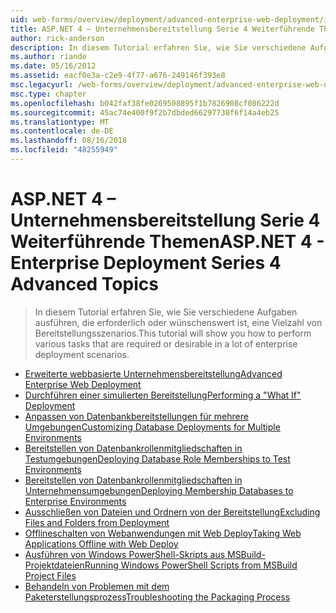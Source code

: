 ```yaml
---
uid: web-forms/overview/deployment/advanced-enterprise-web-deployment/index
title: ASP.NET 4 – Unternehmensbereitstellung Serie 4 Weiterführende Themen | Microsoft-Dokumentation
author: rick-anderson
description: In diesem Tutorial erfahren Sie, wie Sie verschiedene Aufgaben ausführen, die erforderlich oder wünschenswert ist, eine Vielzahl von Bereitstellungsszenarios.
ms.author: riande
ms.date: 05/16/2012
ms.assetid: eacf0e3a-c2e9-4f77-a676-249146f393e8
msc.legacyurl: /web-forms/overview/deployment/advanced-enterprise-web-deployment
msc.type: chapter
ms.openlocfilehash: b042faf38fe0269508895f1b7826908cf086222d
ms.sourcegitcommit: 45ac74e400f9f2b7dbded66297730f6f14a4eb25
ms.translationtype: MT
ms.contentlocale: de-DE
ms.lasthandoff: 08/16/2018
ms.locfileid: "48255949"
---
```

<a name="aspnet-4---enterprise-deployment-series-4-advanced-topics"></a><span data-ttu-id="7549b-103">ASP.NET 4 – Unternehmensbereitstellung Serie 4 Weiterführende Themen</span><span class="sxs-lookup"><span data-stu-id="7549b-103">ASP.NET 4 - Enterprise Deployment Series 4 Advanced Topics</span></span>
====================
> <span data-ttu-id="7549b-104">In diesem Tutorial erfahren Sie, wie Sie verschiedene Aufgaben ausführen, die erforderlich oder wünschenswert ist, eine Vielzahl von Bereitstellungsszenarios.</span><span class="sxs-lookup"><span data-stu-id="7549b-104">This tutorial will show you how to perform various tasks that are required or desirable in a lot of enterprise deployment scenarios.</span></span>


- [<span data-ttu-id="7549b-105">Erweiterte webbasierte Unternehmensbereitstellung</span><span class="sxs-lookup"><span data-stu-id="7549b-105">Advanced Enterprise Web Deployment</span></span>](advanced-enterprise-web-deployment.md)
- [<span data-ttu-id="7549b-106">Durchführen einer simulierten Bereitstellung</span><span class="sxs-lookup"><span data-stu-id="7549b-106">Performing a "What If" Deployment</span></span>](performing-a-what-if-deployment.md)
- [<span data-ttu-id="7549b-107">Anpassen von Datenbankbereitstellungen für mehrere Umgebungen</span><span class="sxs-lookup"><span data-stu-id="7549b-107">Customizing Database Deployments for Multiple Environments</span></span>](customizing-database-deployments-for-multiple-environments.md)
- [<span data-ttu-id="7549b-108">Bereitstellen von Datenbankrollenmitgliedschaften in Testumgebungen</span><span class="sxs-lookup"><span data-stu-id="7549b-108">Deploying Database Role Memberships to Test Environments</span></span>](deploying-database-role-memberships-to-test-environments.md)
- [<span data-ttu-id="7549b-109">Bereitstellen von Datenbankrollenmitgliedschaften in Unternehmensumgebungen</span><span class="sxs-lookup"><span data-stu-id="7549b-109">Deploying Membership Databases to Enterprise Environments</span></span>](deploying-membership-databases-to-enterprise-environments.md)
- [<span data-ttu-id="7549b-110">Ausschließen von Dateien und Ordnern von der Bereitstellung</span><span class="sxs-lookup"><span data-stu-id="7549b-110">Excluding Files and Folders from Deployment</span></span>](excluding-files-and-folders-from-deployment.md)
- [<span data-ttu-id="7549b-111">Offlineschalten von Webanwendungen mit Web Deploy</span><span class="sxs-lookup"><span data-stu-id="7549b-111">Taking Web Applications Offline with Web Deploy</span></span>](taking-web-applications-offline-with-web-deploy.md)
- [<span data-ttu-id="7549b-112">Ausführen von Windows PowerShell-Skripts aus MSBuild-Projektdateien</span><span class="sxs-lookup"><span data-stu-id="7549b-112">Running Windows PowerShell Scripts from MSBuild Project Files</span></span>](running-windows-powershell-scripts-from-msbuild-project-files.md)
- [<span data-ttu-id="7549b-113">Behandeln von Problemen mit dem Paketerstellungsprozess</span><span class="sxs-lookup"><span data-stu-id="7549b-113">Troubleshooting the Packaging Process</span></span>](troubleshooting-the-packaging-process.md)
